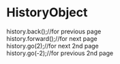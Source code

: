# HistoryObject

history.back();//for previous page  
history.forward();//for next page  
history.go(2);//for next 2nd page  
history.go(-2);//for previous 2nd page  
